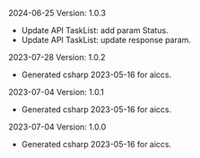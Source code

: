 2024-06-25 Version: 1.0.3
- Update API TaskList: add param Status.
- Update API TaskList: update response param.


2023-07-28 Version: 1.0.2
- Generated csharp 2023-05-16 for aiccs.

2023-07-04 Version: 1.0.1
- Generated csharp 2023-05-16 for aiccs.

2023-07-04 Version: 1.0.0
- Generated csharp 2023-05-16 for aiccs.

